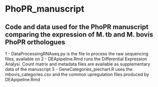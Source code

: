 # PhoPR_manuscript
Code and data used for the PhoPR manuscript comparing the expression of M. tb and M. bovis PhoPR orthologues
------------------------------------------------------------------------------------------------------------
1 - DataProcessingRNAseq.py is the file to process the raw sequencing files, available on 
2 - DEApipeline.Rmd runs the Differential Expression Analysi. Count matrix and metadata files are available as supplementary data of the manuscript
3 - GeneCategories_piechart.R uses the mbovis_categories.csv and the common upregulation files produced by DEApipeline.Rmd
